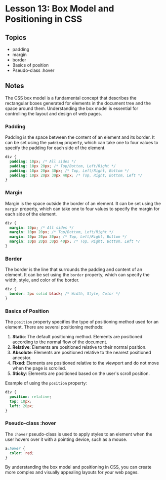 # Lesson 13: Box Model and Positioning in CSS

## Topics
- padding
- margin
- border
- Basics of position
- Pseudo-class :hover

## Notes
The CSS box model is a fundamental concept that describes the rectangular boxes generated for elements in the document tree and the space around them. Understanding the box model is essential for controlling the layout and design of web pages.

### Padding
Padding is the space between the content of an element and its border. It can be set using the `padding` property, which can take one to four values to specify the padding for each side of the element.
```css
div {
  padding: 10px; /* All sides */
  padding: 10px 20px; /* Top/Bottom, Left/Right */
  padding: 10px 20px 30px; /* Top, Left/Right, Bottom */
  padding: 10px 20px 30px 40px; /* Top, Right, Bottom, Left */
}
```

### Margin
Margin is the space outside the border of an element. It can be set using the `margin` property, which can take one to four values to specify the margin for each side of the element.
```css
div {
  margin: 10px; /* All sides */
  margin: 10px 20px; /* Top/Bottom, Left/Right */
  margin: 10px 20px 30px; /* Top, Left/Right, Bottom */
  margin: 10px 20px 30px 40px; /* Top, Right, Bottom, Left */
}
```

### Border
The border is the line that surrounds the padding and content of an element. It can be set using the `border` property, which can specify the width, style, and color of the border.
```css
div {
  border: 2px solid black; /* Width, Style, Color */
}
```

### Basics of Position
The `position` property specifies the type of positioning method used for an element. There are several positioning methods:
1. **Static**: The default positioning method. Elements are positioned according to the normal flow of the document.
2. **Relative**: Elements are positioned relative to their normal position.
3. **Absolute**: Elements are positioned relative to the nearest positioned ancestor.
4. **Fixed**: Elements are positioned relative to the viewport and do not move when the page is scrolled.
5. **Sticky**: Elements are positioned based on the user's scroll position.

Example of using the `position` property:
```css
div {
  position: relative;
  top: 10px;
  left: 20px;
}
```

### Pseudo-class :hover
The `:hover` pseudo-class is used to apply styles to an element when the user hovers over it with a pointing device, such as a mouse.
```css
a:hover {
  color: red;
}
```

By understanding the box model and positioning in CSS, you can create more complex and visually appealing layouts for your web pages.
